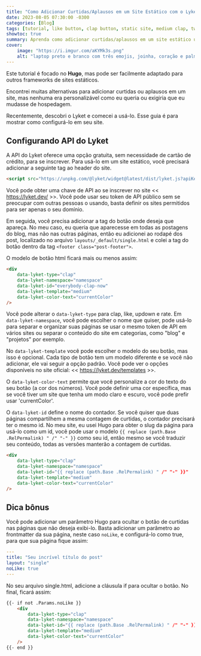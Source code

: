 ```yaml
---
title: "Como Adicionar Curtidas/Aplausos em um Site Estático com o Lyket"
date: 2023-08-05 07:30:00 -0300
categories: [Blog]
tags: [tutorial, like button, clap button, static site, medium clap, twitter heart, lyket, hugo, jekyll]
showtoc: true
summary: Aprenda como adicionar curtidas/aplausos em um site estático usando o Lyket.
cover:
    image: "https://i.imgur.com/aKYMk3s.png"
    alt: "laptop preto e branco com três emojis, joinha, coração e palmas"
---
```


Este tutorial é focado no **Hugo**, mas pode ser facilmente adaptado para outros frameworks de sites estáticos.

Encontrei muitas alternativas para adicionar curtidas ou aplausos em um site, mas nenhuma era personalizável como eu queria ou exigiria que eu mudasse de hospedagem.

Recentemente, descobri o Lyket e comecei a usá-lo. Esse guia é para mostrar como configurá-lo em seu site.

## Configurando API do Lyket

A API do Lyket oferece uma opção gratuita, sem necessidade de cartão de crédito, para se inscrever. Para usá-lo em um site estático, você precisará adicionar a seguinte tag ao header do site.

```html
<script src="https://unpkg.com/@lyket/widget@latest/dist/lyket.js?apiKey=[SUA-CHAVE-DA-API]"></script>
```

Você pode obter uma chave de API ao se inscrever no site << https://lyket.dev/ >>. Você pode usar seu token de API público sem se preocupar com outras pessoas o usando, basta definir os sites permitidos para ser apenas o seu domínio.

Em seguida, você precisa adicionar a tag do botão onde deseja que apareça. No meu caso, eu queria que aparecesse em todas as postagens do blog, mas não nas outras páginas, então eu adicionei ao rodapé dos post, localizado no arquivo `layouts/_default/single.html` e colei a tag do botão dentro da tag `<footer class="post-footer">`.

O modelo de botão html ficará mais ou menos assim:

```html
<div
    data-lyket-type="clap"
    data-lyket-namespace="namespace"
    data-lyket-id="everybody-clap-now"
    data-lyket-template="medium"
    data-lyket-color-text="currentColor"
/>
```

Você pode alterar o `data-lyket-type` para clap, like, updown e rate. Em `data-lyket-namespace`, você pode escolher o nome que quiser, pode usá-lo para separar e organizar suas páginas se usar o mesmo token de API em vários sites ou separar o conteúdo do site em categorias, como "blog" e "projetos" por exemplo.

No `data-lyket-template` você pode escolher o modelo do seu botão, mas isso é opcional. Cada tipo de botão tem um modelo diferente e se você não adicionar, ele vai seguir a opção padrão. Você pode ver o opções disponíveis no site oficial: << https://lyket.dev/templates >>.

O `data-lyket-color-text` permite que você personalize a cor do texto do seu botão (a cor dos números). Você pode definir uma cor específica, mas se você tiver um site que tenha um modo claro e escuro, você pode prefir usar 'currentColor'.

O `data-lyket-id` define o nome do contador. Se você quiser que duas páginas compartilhem a mesma contagem de curtidas, o contador precisará ter o mesmo id. No meu site, eu usei Hugo para obter o slug da página para usá-lo como um id, você pode usar o modelo `{{ replace (path.Base .RelPermalink) " /" "-" }}` como seu id, então mesmo se você traduzir seu conteúdo, todas as versões manterão a contagem de curtidas.

```html
<div
    data-lyket-type="clap"
    data-lyket-namespace="namespace"
    data-lyket-id="{{ replace (path.Base .RelPermalink) " /" "-" }}"
    data-lyket-template="medium"
    data-lyket-color-text="currentColor"
/>
```

## Dica bônus

Você pode adicionar um parâmetro Hugo para ocultar o botão de curtidas nas páginas que não deseja exibi-lo. Basta adicionar um parâmetro ao frontmatter da sua página, neste caso `noLike`, e configurá-lo como true, para que sua página fique assim:

```yaml
---
title: "Seu incrível título do post"
layout: "single"
noLike: true
---
```

No seu arquivo single.html, adicione a cláusula if para ocultar o botão. No final, ficará assim:

```html
{{- if not .Params.noLike }}
    <div
        data-lyket-type="clap"
        data-lyket-namespace="namespace"
        data-lyket-id="{{ replace (path.Base .RelPermalink) " /" "-" }}"
        data-lyket-template="medium"
        data-lyket-color-text="currentColor"
    />
{{- end }}
```